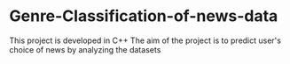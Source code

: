 # Genre-Classification-of-news-data
This project is developed in C++
The aim of the project is to predict user's choice of news by analyzing the datasets
